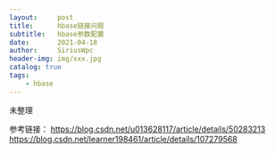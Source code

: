 ```yaml
---
layout:     post
title:      hbase链接问题
subtitle:   hbase参数配置
date:       2021-04-18
author:     SiriusWpc
header-img: img/xxx.jpg
catalog: true
tags:
    - hbase
---
```

未整理

参考链接：
    https://blog.csdn.net/u013628117/article/details/50283213
    https://blog.csdn.net/learner198461/article/details/107279568